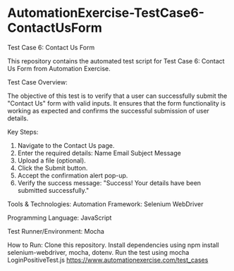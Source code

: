 ﻿# AutomationExercise-TestCase6-ContactUsForm
Test Case 6: Contact Us Form

This repository contains the automated test script for Test Case 6: Contact Us Form from Automation Exercise.

Test Case Overview:

The objective of this test is to verify that a user can successfully submit the "Contact Us" form with valid inputs. It ensures that the form functionality is working as expected and confirms the successful submission of user details.

Key Steps:

1. Navigate to the Contact Us page.
2. Enter the required details:
    Name
    Email
    Subject
    Message
3. Upload a file (optional).
4. Click the Submit button.
5. Accept the confirmation alert pop-up.
6. Verify the success message: "Success! Your details have been submitted successfully."
   
Tools & Technologies: Automation Framework: Selenium WebDriver

Programming Language: JavaScript

Test Runner/Environment: Mocha

How to Run: Clone this repository. Install dependencies using npm install selenium-webdriver, mocha, dotenv. Run the test using mocha LoginPositiveTest.js https://www.automationexercise.com/test_cases
